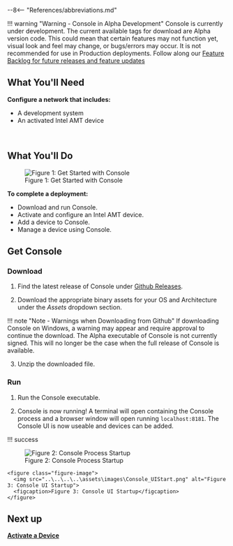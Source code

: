 --8<-- "References/abbreviations.md"

!!! warning "Warning - Console in Alpha Development"
    Console is currently under development. The current available tags for download are Alpha version code. This could mean that certain features may not function yet, visual look and feel may change, or bugs/errors may occur. It is not recommended for use in Production deployments. Follow along our [Feature Backlog for future releases and feature updates](https://github.com/orgs/open-amt-cloud-toolkit/projects/10)

## What You'll Need

**Configure a network that includes:**

-  A development system 
-  An activated Intel AMT device

<br>

## What You'll Do

<figure class="figure-image">
  <img src="..\..\..\..\assets\images\Console_GetStarted_Alpha.png" alt="Figure 1: Get Started with Console">
  <figcaption>Figure 1: Get Started with Console</figcaption>
</figure>

**To complete a deployment:**

- Download and run Console.
- Activate and configure an Intel AMT device.
- Add a device to Console.
- Manage a device using Console.

## Get Console

### Download

1. Find the latest release of Console under [Github Releases](https://github.com/open-amt-cloud-toolkit/console/releases/latest).

2. Download the appropriate binary assets for your OS and Architecture under the *Assets* dropdown section.

!!! note "Note - Warnings when Downloading from Github"
    If downloading Console on Windows, a warning may appear and require approval to continue the download. The Alpha executable of Console is not currently signed. This will no longer be the case when the full release of Console is available. 

3. Unzip the downloaded file.

### Run

1. Run the Console executable.

2. Console is now running! A terminal will open containing the Console process and a browser window will open running `localhost:8181`. The Console UI is now useable and devices can be added.

!!! success
    <figure class="figure-image">
      <img src="..\..\..\..\assets\images\Console_Start.png" alt="Figure 2: Console Process Startup">
      <figcaption>Figure 2: Console Process Startup</figcaption>
    </figure>

    <figure class="figure-image">
      <img src="..\..\..\..\assets\images\Console_UIStart.png" alt="Figure 3: Console UI Startup">
      <figcaption>Figure 3: Console UI Startup</figcaption>
    </figure>


## Next up

[**Activate a Device**](../GetStarted/activateDevice.md)